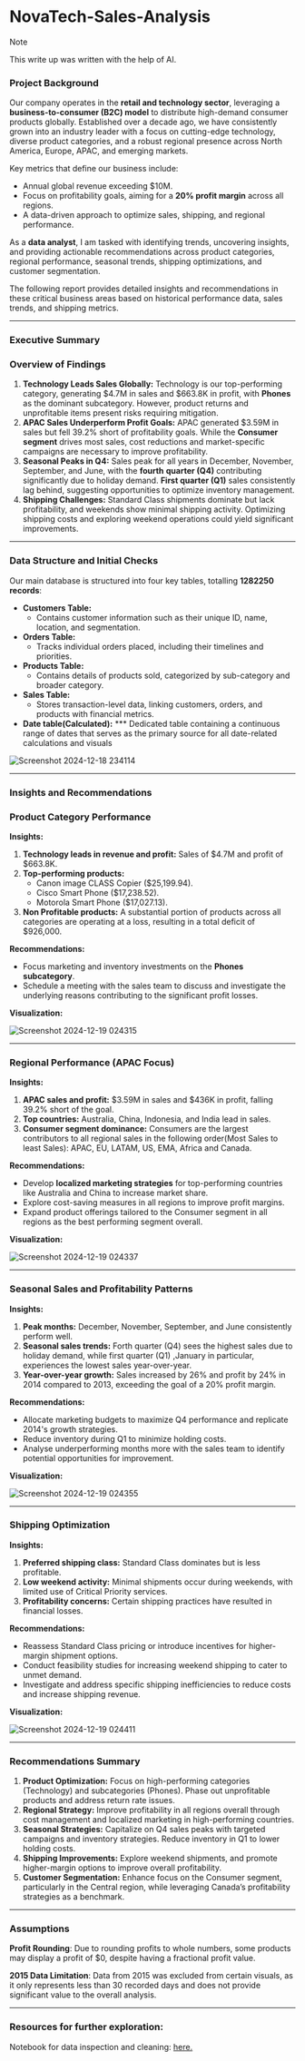 # NovaTech-Sales-Analysis
> [!NOTE]
This write up was written with the help of AI.
> 

### **Project Background**

Our company operates in the **retail and technology sector**, leveraging a **business-to-consumer (B2C) model** to distribute high-demand consumer products globally. Established over a decade ago, we have consistently grown into an industry leader with a focus on cutting-edge technology, diverse product categories, and a robust regional presence across North America, Europe, APAC, and emerging markets.

Key metrics that define our business include:

- Annual global revenue exceeding $10M.
- Focus on profitability goals, aiming for a **20% profit margin** across all regions.
- A data-driven approach to optimize sales, shipping, and regional performance.

As a **data analyst**, I am tasked with identifying trends, uncovering insights, and providing actionable recommendations across product categories, regional performance, seasonal trends, shipping optimizations, and customer segmentation.

The following report provides detailed insights and recommendations in these critical business areas based on historical performance data, sales trends, and shipping metrics.

---

### **Executive Summary**

### **Overview of Findings**

1. **Technology Leads Sales Globally:** Technology is our top-performing category, generating $4.7M in sales and $663.8K in profit, with **Phones** as the dominant subcategory. However, product returns and unprofitable items present risks requiring mitigation.
2. **APAC Sales Underperform Profit Goals:** APAC generated $3.59M in sales but fell 39.2% short of profitability goals. While the **Consumer segment** drives most sales, cost reductions and market-specific campaigns are necessary to improve profitability.
3. **Seasonal Peaks in Q4:** Sales peak for all years in December, November, September, and June, with the **fourth** **quarter (Q4)** contributing significantly due to holiday demand. **First quarter (Q1)** sales consistently lag behind, suggesting opportunities to optimize inventory management.
4. **Shipping Challenges:** Standard Class shipments dominate but lack profitability, and weekends show minimal shipping activity. Optimizing shipping costs and exploring weekend operations could yield significant improvements.

---

### Data Structure and Initial Checks

Our main database is structured into four key tables, totalling **1282250 records**:

- **Customers Table:**
    - Contains customer information such as their unique ID, name, location, and segmentation.
- **Orders Table:**
    - Tracks individual orders placed, including their timelines and priorities.
- **Products Table:**
    - Contains details of products sold, categorized by sub-category and broader category.
- **Sales Table:**
    - Stores transaction-level data, linking customers, orders, and products with financial metrics.
- **Date table(Calculated):**
*** Dedicated table containing a continuous range of dates that serves as the primary source for all date-related calculations and visuals

![Screenshot 2024-12-18 234114](https://github.com/user-attachments/assets/614c700d-2672-4b6b-a5d1-b81cd4cef329)

---

### Insights and Recommendations

### Product Category Performance

**Insights:**

1. **Technology leads in revenue and profit:** Sales of $4.7M and profit of $663.8K.
2. **Top-performing products:**
    - Canon image CLASS Copier ($25,199.94).
    - Cisco Smart Phone ($17,238.52).
    - Motorola Smart Phone ($17,027.13).
3. **Non Profitable products:** A substantial portion of products across all categories are operating at a loss, resulting in a total deficit of $926,000.

**Recommendations:**

- Focus marketing and inventory investments on the **Phones subcategory**.
- Schedule a meeting with the sales team to discuss and investigate the underlying reasons contributing to the significant profit losses.

**Visualization:**

![Screenshot 2024-12-19 024315](https://github.com/user-attachments/assets/8114e592-b064-474e-9e2e-16830b8c1d72)



---

### Regional Performance (APAC Focus)

**Insights:**

1. **APAC sales and profit:** $3.59M in sales and $436K in profit, falling 39.2% short of the goal.
2. **Top countries:** Australia, China, Indonesia, and India lead in sales.
3. **Consumer segment dominance:** Consumers are the largest contributors to all regional sales in  the following order(Most Sales to least Sales): APAC, EU, LATAM, US, EMA, Africa and Canada.

**Recommendations:**

- Develop **localized marketing strategies** for top-performing countries like Australia and China to increase market share.
- Explore cost-saving measures in all regions to improve profit margins.
- Expand product offerings tailored to the Consumer segment in all regions as the best performing segment overall.

**Visualization:**

![Screenshot 2024-12-19 024337](https://github.com/user-attachments/assets/adc7df15-88e4-4591-a5e9-509a7ce06b70)



---

### Seasonal Sales and Profitability Patterns

**Insights:**

1. **Peak months:** December, November, September, and June consistently perform well.
2. **Seasonal sales trends:** Forth quarter (Q4) sees the highest sales due to holiday demand, while first quarter (Q1) ,January in particular, experiences the lowest sales year-over-year.
3. **Year-over-year growth:** Sales increased by 26% and profit by 24% in 2014 compared to 2013, exceeding the goal of a 20% profit margin.

**Recommendations:**

- Allocate marketing budgets to maximize Q4 performance and replicate 2014's growth strategies.
- Reduce inventory during Q1 to minimize holding costs.
- Analyse underperforming months more with the sales team to identify potential opportunities for improvement.

**Visualization:**

![Screenshot 2024-12-19 024355](https://github.com/user-attachments/assets/e221e393-fe01-4345-95bb-82e2921cf45d)


---

### Shipping Optimization

**Insights:**

1. **Preferred shipping class:** Standard Class dominates but is less profitable.
2. **Low weekend activity:** Minimal shipments occur during weekends, with limited use of Critical Priority services.
3. **Profitability concerns:** Certain shipping practices have resulted in financial losses.

**Recommendations:**

- Reassess Standard Class pricing or introduce incentives for higher-margin shipment options.
- Conduct feasibility studies for increasing weekend shipping to cater to unmet demand.
- Investigate and address specific shipping inefficiencies to reduce costs and increase shipping revenue.

**Visualization:**

![Screenshot 2024-12-19 024411](https://github.com/user-attachments/assets/f5ef936d-2b7a-47e4-9033-7c4313063465)



---

### **Recommendations Summary**

1. **Product Optimization:** Focus on high-performing categories (Technology) and subcategories (Phones). Phase out unprofitable products and address return rate issues.
2. **Regional Strategy:** Improve profitability in all regions overall through cost management and localized marketing in high-performing countries.
3. **Seasonal Strategies:** Capitalize on Q4 sales peaks with targeted campaigns and inventory strategies. Reduce inventory in Q1 to lower holding costs.
4. **Shipping Improvements:** Explore weekend shipments, and promote higher-margin options to improve overall profitability.
5. **Customer Segmentation:** Enhance focus on the Consumer segment, particularly in the Central region, while leveraging Canada’s profitability strategies as a benchmark.

---

### **Assumptions**

**Profit Rounding**: Due to rounding profits to whole numbers, some products may display a profit of $0, despite having a fractional profit value.

**2015 Data Limitation**: Data from 2015 was excluded from certain visuals, as it only represents less than 30 recorded days and does not provide significant value to the overall analysis.

---

### Resources for further exploration:

Notebook for data inspection and cleaning: [here.](https://github.com/Lesedi-Cod3s/NovaTech-Sales-Analysis/blob/main/NovaTech_notebook.ipynb)
